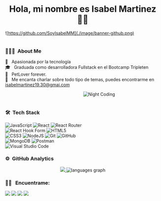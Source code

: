 <h1 align="center">Hola, mi nombre es Isabel Martinez 🫶🏻</h1>

![https://github.com/SoyIsabelMM](./image/banner-github.png)
<br/><br/>

### 👨🏻‍💻 &nbsp;About Me

🚀 &nbsp; Apasionada por la tecnología \
🎓 &nbsp; Graduada como desarrolladora Fullstack en el Bootcamp Tripleten \
🐶 &nbsp; PetLover forever.\
💬 &nbsp; Me encanta charlar sobre todo tipo de temas, puedes encontrarme en isabelmartinez19.30@gmai.com

<img alt="Night Coding" style="width: 250px; height: 200px; object-fit: cover;" src="https://i.giphy.com/media/v1.Y2lkPTc5MGI3NjExZzc4OThuYmYxOGVmMXZubmsxczhzdWYzNG03ZWtpdGQ3bnpzanBrdyZlcD12MV9pbnRlcm5hbF9naWZfYnlfaWQmY3Q9Zw/STroE7bTBLTzxQUrZc/giphy.gif" align="right"/>

<br/><br/>

### 🛠 &nbsp;Tech Stack

![JavaScript](https://img.shields.io/badge/javascript-%23323330.svg?style=for-the-badge&logo=javascript&logoColor=%23F7DF1E)
![React](https://img.shields.io/badge/react-%2320232a.svg?style=for-the-badge&logo=react&logoColor=%2361DAFB)
![React Router](https://img.shields.io/badge/React_Router-CA4245?style=for-the-badge&logo=react-router&logoColor=white)
![React Hook Form](https://img.shields.io/badge/React%20Hook%20Form-%23EC5990.svg?style=for-the-badge&logo=reacthookform&logoColor=white)
![HTML5](https://img.shields.io/badge/html5-%23E34F26.svg?style=for-the-badge&logo=html5&logoColor=white)
![CSS3](https://img.shields.io/badge/css3-%231572B6.svg?style=for-the-badge&logo=css3&logoColor=white)
![NodeJS](https://img.shields.io/badge/node.js-6DA55F?style=for-the-badge&logo=node.js&logoColor=white)
![Git](https://img.shields.io/badge/git-%23F05033.svg?style=for-the-badge&logo=git&logoColor=white)
![GitHub](https://img.shields.io/badge/github-%23121011.svg?style=for-the-badge&logo=github&logoColor=white)
![MongoDB](https://img.shields.io/badge/MongoDB-%234ea94b.svg?style=for-the-badge&logo=mongodb&logoColor=white)
![Postman](https://img.shields.io/badge/Postman-FF6C37?style=for-the-badge&logo=postman&logoColor=white)
![Visual Studio Code](https://img.shields.io/badge/Visual%20Studio%20Code-0078d7.svg?style=for-the-badge&logo=visual-studio-code&logoColor=white)

### ⚙️ &nbsp;GitHub Analytics

<p align="center">
<a href="https://github.com/SoyIsabelMM">
  <img height="180em" src="https://github-readme-stats-eight-theta.vercel.app/api?username=SoyIsabelMM&show_icons=true&theme=algolia&include_all_commits=true&count_private=true"/>
  <! --- <img height="180em" src="https://github-readme-stats-eight-theta.vercel.app/api/top-langs/?username=SoyIsabelMM&layout=compact&langs_count=8&theme=algolia"/>
</a>
<img src="https://github-readme-stats.vercel.app/api/top-langs?username=SoyIsabelMM&locale=en&hide_title=false&layout=compact&card_width=320&langs_count=5&theme=dracula&hide_border=false" height="180em" alt="languages graph"  />
</p>

### 🤝🏻 &nbsp; Encuentrame:

<p align="center">

<a href="https://www.linkedin.com/in/soyisabelmm/"><img src="https://img.shields.io/badge/SoyIsabelMM-blue?style=for-the-badge&logo=linkedin&logoColor=white"/></a>
<a href="mailto:isabelmartinez19.30@gmail.com"><img src="https://img.shields.io/badge/isabelmartinez19.30@gmail.com-FF0000?style=for-the-badge&logo=gmail&logoColor=white"/></a>
<a href="https://www.instagram.com/soyisabelmm/"><img src="https://img.shields.io/badge/%40SoyIsabelMM-FF1493?style=for-the-badge&logo=instagram&logoColor=white"/></a>
<a href="https://github.com/SoyIsabelMM"><img src="https://img.shields.io/badge/SoyIsabelMM-00008B?style=for-the-badge&logo=github&logoColor=white"/></a>

</p>
